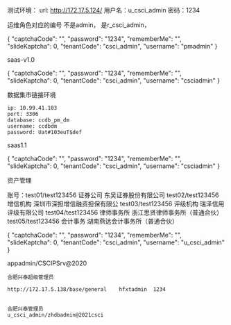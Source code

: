 测试环境： url: http://172.17.5.124/
用户名：u_csci_admin
密码：1234



运维角色对应的编号 不是admin， 是r_csci_admin，





{
	"captchaCode": "",
	"password": "1234",
	"rememberMe": "",
	"slideKaptcha": 0,
	"tenantCode": "csci_admin",
	"username": "pmadmin"
}





saas-v1.0

{
	"captchaCode": "",
	"password": "1234",
	"rememberMe": "",
	"slideKaptcha": 0,
	"tenantCode": "csci_admin",
	"username": "csciadmin"
}



数据集市链接环境

```
ip: 10.99.41.103
port: 3306
database: ccdb_pm_dm
username: ccdbdm
password: Uat#103euT$def
```



saas1.1

{
	"captchaCode": "",
	"password": "1234",
	"rememberMe": "",
	"slideKaptcha": 0,
	"tenantCode": "csci_admin",
	"username": "csciadmin"
}





资产管理

账号：test01/test123456    证券公司    东吴证券股份有限公司
          test02/test123456    增信机构    深圳市深担增信融资担保有限公
          test03/test123456    评级机构   瑞泽信用评级有限公司
          test04/test123456    律师事务所  浙江思贤律师事务所（普通合伙）
          test05/test123456    会计事务    湖南燕达会计事务所（普通合伙）

{
	"captchaCode": "",
	"password": "1234",
	"rememberMe": "",
	"slideKaptcha": 0,
	"tenantCode": "csci_admin",
	"username": "u_csci_admin"
}



appadmin/CSCIPSrv@2020



```
合肥兴泰超级管理员

http://172.17.5.138/base/general    hfxtadmin  1234


合肥兴泰管理员
u_csci_admin/zhdbadmin@2021csci
```





